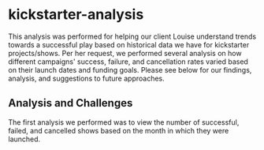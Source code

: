 # kickstarter-analysis
This analysis was performed for helping our client Louise understand trends towards a successful play based on historical data we have for kickstarter projects/shows. Per her request, we performed several analysis on how different campaigns' success, failure, and cancellation rates varied based on their launch dates and funding goals. Please see below for our findings, analysis, and suggestions to future approaches. 

## Analysis and Challenges
The first analysis we performed was to view the number of successful, failed, and cancelled shows based on the month in which they were launched. 
